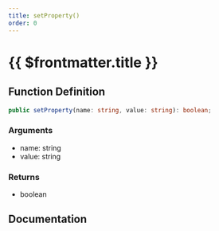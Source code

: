 ```yaml
---
title: setProperty()
order: 0
---
```


# {{ $frontmatter.title }}

## Function Definition

```ts
public setProperty(name: string, value: string): boolean;
```

### Arguments

* name: string
* value: string

### Returns

* boolean

## Documentation

<!--@include: ./parts/setProperty.md-->
